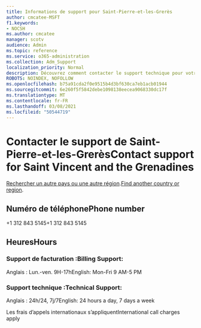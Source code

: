 ```yaml
---
title: Informations de support pour Saint-Pierre-et-les-Grerès
author: cmcatee-MSFT
f1.keywords:
- NOCSH
ms.author: cmcatee
manager: scotv
audience: Admin
ms.topic: reference
ms.service: o365-administration
ms.collection: Adm_Support
localization_priority: Normal
description: Découvrez comment contacter le support technique pour votre pays ou région.
ROBOTS: NOINDEX, NOFOLLOW
ms.openlocfilehash: b75a91cda2f0e9515b4d3bf630ca7eb1acb01944
ms.sourcegitcommit: 6e260f5f5842debe1098138eecea9068330dc17f
ms.translationtype: MT
ms.contentlocale: fr-FR
ms.lasthandoff: 03/08/2021
ms.locfileid: "50544719"
---
```

# <a name="contact-support-for-saint-vincent-and-the-grenadines"></a><span data-ttu-id="1fc2b-103">Contacter le support de Saint-Pierre-et-les-Grerès</span><span class="sxs-lookup"><span data-stu-id="1fc2b-103">Contact support for Saint Vincent and the Grenadines</span></span>

<span data-ttu-id="1fc2b-104">[Rechercher un autre pays ou une autre région](../contact-support-for-business-products.md).</span><span class="sxs-lookup"><span data-stu-id="1fc2b-104">[Find another country or region](../contact-support-for-business-products.md).</span></span>

## <a name="phone-number"></a><span data-ttu-id="1fc2b-105">Numéro de téléphone</span><span class="sxs-lookup"><span data-stu-id="1fc2b-105">Phone number</span></span>
<span data-ttu-id="1fc2b-106">+1 312 843 5145</span><span class="sxs-lookup"><span data-stu-id="1fc2b-106">+1 312 843 5145</span></span>

## <a name="hours"></a><span data-ttu-id="1fc2b-107">Heures</span><span class="sxs-lookup"><span data-stu-id="1fc2b-107">Hours</span></span>
### <a name="billing-support"></a><span data-ttu-id="1fc2b-108">Support de facturation :</span><span class="sxs-lookup"><span data-stu-id="1fc2b-108">Billing Support:</span></span>

<span data-ttu-id="1fc2b-109">Anglais : Lun.-ven. 9H-17h</span><span class="sxs-lookup"><span data-stu-id="1fc2b-109">English: Mon-Fri 9 AM-5 PM</span></span>

### <a name="technical-support"></a><span data-ttu-id="1fc2b-110">Support technique :</span><span class="sxs-lookup"><span data-stu-id="1fc2b-110">Technical Support:</span></span>

<span data-ttu-id="1fc2b-111">Anglais : 24h/24, 7j/7</span><span class="sxs-lookup"><span data-stu-id="1fc2b-111">English: 24 hours a day, 7 days a week</span></span>

<span data-ttu-id="1fc2b-112">Les frais d’appels internationaux s’appliquent</span><span class="sxs-lookup"><span data-stu-id="1fc2b-112">International call charges apply</span></span>
